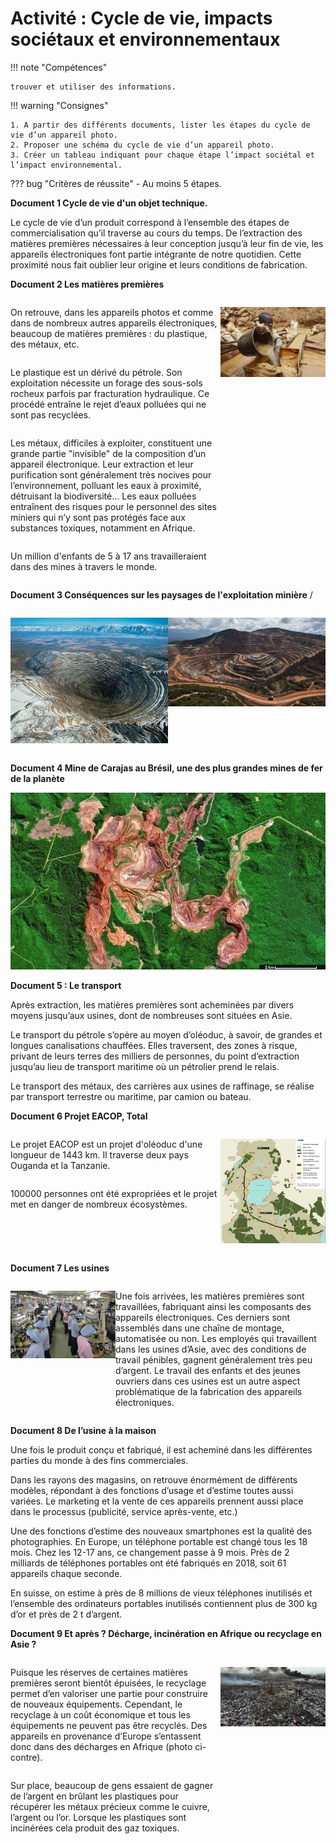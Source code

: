 # Activité : Cycle de vie, impacts sociétaux et environnementaux

!!! note "Compétences"

    trouver et utiliser des informations. 

!!! warning "Consignes"

    1. A partir des différents documents, lister les étapes du cycle de vie d’un appareil photo.
    2. Proposer une schéma du cycle de vie d’un appareil photo. 
    3. Créer un tableau indiquant pour chaque étape l’impact sociétal et l’impact environnemental.   

??? bug "Critères de réussite"
    - Au moins 5 étapes.


**Document 1 Cycle de vie d'un objet technique.**

Le cycle de vie d’un produit correspond à l’ensemble des étapes de commercialisation qu’il traverse au cours du temps. De l’extraction des matières premières nécessaires à leur conception jusqu’à leur fin de vie, les appareils électroniques font partie intégrante de notre quotidien. Cette proximité nous fait oublier leur origine et leurs conditions de fabrication.



**Document 2 Les matières premières**


<div markdown style="display:flex; flex-direction: row; ">

<div markdown style="display:flex; flex-direction: column; flex: 2 1 0;">

On retrouve, dans les appareils photos et comme dans de nombreux autres appareils électroniques, beaucoup de matières premières : du plastique, des métaux, etc. 

Le plastique est un dérivé du pétrole. Son exploitation nécessite un forage des sous-sols rocheux parfois par fracturation hydraulique. Ce procédé entraîne le rejet d’eaux polluées qui ne sont pas recyclées. 

Les métaux, difficiles à exploiter, constituent une grande partie "invisible" de la composition d’un appareil électronique. Leur extraction et leur purification sont généralement très nocives pour l’environnement, polluant les eaux à proximité, détruisant la biodiversité… Les eaux polluées entraînent des risques pour le personnel des sites miniers qui n’y sont pas protégés face aux substances toxiques, notamment en Afrique.

Un million d'enfants de 5 à 17 ans travailleraient dans des mines à travers le monde.
</div>

<div markdown style="display:flex; flex-direction: column; flex: 1 1 0;">

![Tanzanie, enfant dans une mine d’or](pictures/enfantMines.png)

</div>
</div>


**Document 3 Conséquences sur les paysages de l'exploitation minière**
 / 

<div markdown style="display:flex; flex-direction: row;">

![Mine de cuivre de Kennecott, Etats Unis](pictures/mineCuivre.png)

![Mine d'or de Los Filos, Mexique](pictures/mineOr.png)


</div>



**Document 4 Mine de Carajas au Brésil, une des plus grandes mines de fer de la planète**

![](pictures/mineBresil.png)

**Document 5 : Le transport**

Après extraction, les matières premières sont acheminées par divers moyens jusqu’aux usines, dont de nombreuses sont situées en Asie.  

Le transport du pétrole s’opère au moyen d’oléoduc, à savoir, de grandes et longues canalisations chauffées. Elles traversent, des zones à risque, privant de leurs terres des milliers de personnes, du point d’extraction jusqu’au lieu de transport maritime où un pétrolier prend le relais.

Le transport des métaux, des carrières aux usines de raffinage, se réalise par transport terrestre ou maritime, par camion ou bateau.


**Document 6 Projet EACOP, Total**


<div markdown style="display:flex; flex-direction: row; ">

<div markdown style="display:flex; flex-direction: column; flex: 2 1 0;">

Le projet EACOP est un projet d'oléoduc d'une longueur de 1443 km. Il traverse deux pays Ouganda et la Tanzanie.

100000 personnes ont été expropriées et le projet met en danger de nombreux écosystèmes.


</div>

<div markdown style="display:flex; flex-direction: column; flex: 1 1 0;">

![](pictures/projetEACOP.png)


</div>
</div>


**Document 7 Les usines**

<div markdown style="display:flex; flex-direction: row; ">

<div markdown style="display:flex; flex-direction: column; flex: 1 1 0;">

![Ouvriers Japonais, Nikon](pictures/usineNikon.png)

</div>

<div markdown style="display:flex; flex-direction: column; flex: 2 1 0;">

Une fois arrivées, les matières premières sont travaillées, fabriquant ainsi les composants des appareils électroniques. Ces derniers sont assemblés dans une chaîne de montage, automatisée ou non. Les employés qui travaillent dans les usines d’Asie, avec des conditions de travail pénibles, gagnent généralement très peu d’argent. Le travail des enfants et des jeunes ouvriers dans ces usines est un autre aspect problématique de la fabrication des appareils électroniques. 

</div>
</div>


**Document 8 De l’usine à la maison**

Une fois le produit conçu et fabriqué, il est acheminé dans les différentes parties du monde à des fins commerciales.  

Dans les rayons des magasins, on retrouve énormément de différents modèles, répondant à des fonctions d’usage et d’estime toutes aussi variées. Le marketing et la vente de ces appareils prennent aussi place dans le processus (publicité, service après-vente, etc.) 

Une des fonctions d’estime des nouveaux smartphones est la qualité des photographies. En Europe, un téléphone portable est changé tous les 18 mois. Chez les 12-17 ans, ce changement passe à 9 mois. Près de 2 milliards de téléphones portables ont été fabriqués en 2018, soit 61 appareils chaque seconde.

En suisse, on estime à près de 8 millions de vieux téléphones inutilisés et l’ensemble des ordinateurs portables inutilisés contiennent plus de 300 kg d’or et près de 2 t d’argent.


**Document 9 Et après ? Décharge, incinération en Afrique ou recyclage en Asie ?**


<div markdown style="display:flex; flex-direction: row; ">

<div markdown style="display:flex; flex-direction: column; flex: 2 1 0;">

Puisque les réserves de certaines matières premières seront bientôt épuisées, le recyclage permet d’en valoriser une partie pour construire de nouveaux équipements.
Cependant, le recyclage à un coût économique et tous les équipements ne peuvent pas être recyclés. Des appareils en provenance d’Europe s’entassent donc dans des décharges en Afrique (photo ci-contre).

Sur place, beaucoup de gens essaient de gagner de l’argent en brûlant les plastiques pour récupérer les métaux précieux comme le cuivre, l’argent ou l’or. Lorsque les plastiques sont incinérées cela produit des gaz toxiques. 

</div>

<div markdown style="display:flex; flex-direction: column; flex: 1 1 0;">

![décharge d’Agbogbloshie, Ghana](pictures/dechargeGhana.png)

</div>
</div>
